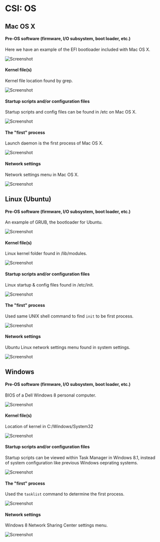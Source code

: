 CSI: OS
========

## Mac OS X

#### Pre-OS software (firmware, I/O subsystem, boot loader, etc.)

Here we have an example of the EFI bootloader included with Mac OS X.

![Screenshot](mac-pre-os.jpg)

#### Kernel file(s)

Kernel file location found by grep.

![Screenshot](mac-kernel.png)

#### Startup scripts and/or configuration files

Startup scripts and config files can be found in /etc on Mac OS X.

![Screenshot](mac-startup.png)

#### The "first" process

Launch daemon is the first process of Mac OS X.

![Screenshot](mac-first-process.png)

#### Network settings

Network settings menu in Mac OS X.

![Screenshot](mac-network-settings.png)


## Linux (Ubuntu)

#### Pre-OS software (firmware, I/O subsystem, boot loader, etc.)

An example of GRUB, the bootloader for Ubuntu.

![Screenshot](linux-pre-os.png)

#### Kernel file(s)

Linux kernel folder found in /lib/modules.

![Screenshot](linux-kernel.png)

#### Startup scripts and/or configuration files

Linux startup & config files found in /etc/init.

![Screenshot](linux-startup.png)

#### The "first" process

Used same UNIX shell command to find `init` to be first process.

![Screenshot](linux-first-process.png)

#### Network settings

Ubuntu Linux network settings menu found in system settings.

![Screenshot](linux-network-settings.png)

## Windows

#### Pre-OS software (firmware, I/O subsystem, boot loader, etc.)

BIOS of a Dell Windows 8 personal computer.

![Screenshot](windows-pre-os.jpg)

#### Kernel file(s)

Location of kernel in C:/Windows/System32

![Screenshot](windows-kernel.png)

#### Startup scripts and/or configuration files

Startup scripts can be viewed within Task Manager in Windows 8.1, instead of system configuration like previous Windows oeprating systems.

![Screenshot](windows-startup.png)

#### The "first" process

Used the `tasklist` command to determine the first process.

![Screenshot](windows-first-process.png)

#### Network settings

Windows 8 Network Sharing Center settings menu.

![Screenshot](windows-network-settings.png)